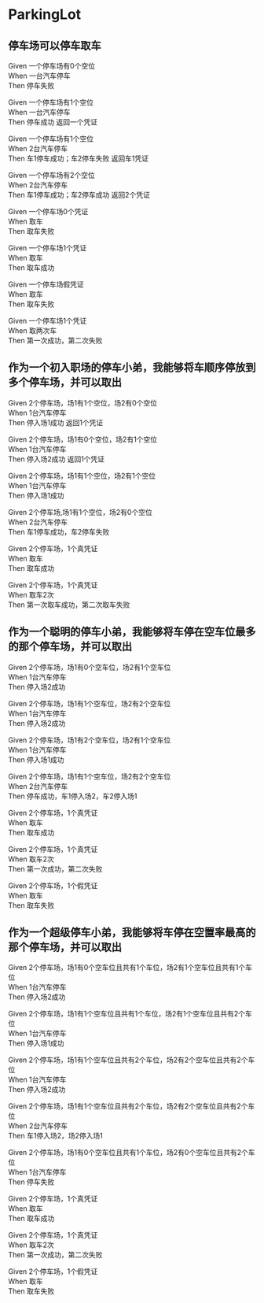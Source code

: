 # ParkingLot
## 停车场可以停车取车

Given 一个停车场有0个空位  
When 一台汽车停车  
Then 停车失败  

Given 一个停车场有1个空位  
When 一台汽车停车  
Then 停车成功 返回一个凭证  

Given 一个停车场有1个空位  
When 2台汽车停车  
Then 车1停车成功；车2停车失败  返回车1凭证

Given 一个停车场有2个空位  
When 2台汽车停车  
Then 车1停车成功；车2停车成功  返回2个凭证

Given 一个停车场0个凭证  
When 取车  
Then 取车失败 

Given 一个停车场1个凭证  
When 取车  
Then 取车成功 

Given 一个停车场假凭证  
When 取车  
Then 取车失败 

Given 一个停车场1个凭证  
When 取两次车  
Then 第一次成功，第二次失败

## 作为一个初入职场的停车小弟，我能够将车顺序停放到多个停车场，并可以取出

Given 2个停车场，场1有1个空位，场2有0个空位  
When 1台汽车停车  
Then 停入场1成功 返回1个凭证

Given 2个停车场，场1有0个空位，场2有1个空位  
When 1台汽车停车  
Then 停入场2成功 返回1个凭证

Given 2个停车场，场1有1个空位，场2有1个空位  
When 1台汽车停车  
Then 停入场1成功

Given 2个停车场,场1有1个空位，场2有0个空位  
When 2台汽车停车  
Then 车1停车成功，车2停车失败

Given 2个停车场，1个真凭证  
When 取车  
Then 取车成功

Given 2个停车场，1个真凭证  
When 取车2次  
Then 第一次取车成功，第二次取车失败

## 作为一个聪明的停车小弟，我能够将车停在空车位最多的那个停车场，并可以取出

Given 2个停车场，场1有0个空车位，场2有1个空车位            
When 1台汽车停车  
Then 停入场2成功

Given 2个停车场，场1有1个空车位，场2有2个空车位    
When 1台汽车停车  
Then 停入场2成功  

Given 2个停车场，场1有2个空车位，场2有1个空车位  
When 1台汽车停车  
Then 停入场1成功

Given 2个停车场，场1有1个空车位，场2有2个空车位  
When 2台汽车停车  
Then 停车成功，车1停入场2，车2停入场1

Given 2个停车场，1个真凭证  
When 取车  
Then 取车成功

Given 2个停车场，1个真凭证  
When 取车2次  
Then 第一次成功，第二次失败

Given 2个停车场，1个假凭证  
When 取车  
Then 取车失败  

## 作为一个超级停车小弟，我能够将车停在空置率最高的那个停车场，并可以取出       

Given 2个停车场，场1有0个空车位且共有1个车位，场2有1个空车位且共有1个车位  
When 1台汽车停车  
Then 停入场2成功

Given 2个停车场，场1有1个空车位且共有1个车位，场2有1个空车位且共有2个车位  
When 1台汽车停车  
Then 停入场1成功

Given 2个停车场，场1有1个空车位且共有2个车位，场2有2个空车位且共有2个车位  
When 1台汽车停车  
Then 停入场2成功

Given 2个停车场，场1有1个空车位且共有2个车位，场2有2个空车位且共有2个车位  
When 2台汽车停车  
Then 车1停入场2，场2停入场1

Given 2个停车场，场1有0个空车位且共有1个车位，场2有0个空车位且共有2个车位  
When 1台汽车停车  
Then 停车失败

Given 2个停车场，1个真凭证  
When 取车  
Then 取车成功

Given 2个停车场，1个真凭证  
When 取车2次  
Then 第一次成功，第二次失败

Given 2个停车场，1个假凭证  
When 取车  
Then 取车失败  
 